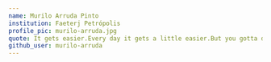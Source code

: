 ```yaml
---
name: Murilo Arruda Pinto
institution: Faeterj Petrópolis
profile_pic: murilo-arruda.jpg
quote: It gets easier.Every day it gets a little easier.But you gotta do it every day.That's the hard part.
github_user: murilo-arruda
---
```

